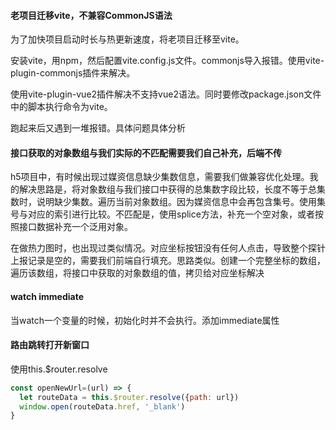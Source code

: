 #### 老项目迁移vite，不兼容CommonJS语法

为了加快项目启动时长与热更新速度，将老项目迁移至vite。

安装vite，用npm，然后配置vite.config.js文件。commonjs导入报错。使用vite-plugin-commonjs插件来解决。

使用vite-plugin-vue2插件解决不支持vue2语法。同时要修改package.json文件中的脚本执行命令为vite。

跑起来后又遇到一堆报错。具体问题具体分析



#### 接口获取的对象数组与我们实际的不匹配需要我们自己补充，后端不传

h5项目中，有时候出现过媒资信息缺少集数信息，需要我们做兼容优化处理。我的解决思路是，将对象数组与我们接口中获得的总集数字段比较，长度不等于总集数时，说明缺少集数。遍历当前对象数组。因为媒资信息中会再包含集号。使用集号与对应的索引进行比较。不匹配是，使用splice方法，补充一个空对象，或者按照接口数据补充一个泛用对象。

在做热力图时，也出现过类似情况。对应坐标按钮没有任何人点击，导致整个探针上报记录是空的，需要我们前端自行填充。思路类似。创建一个完整坐标的数组，遍历该数组，将接口中获取的对象数组的值，拷贝给对应坐标解决

#### watch immediate

当watch一个变量的时候，初始化时并不会执行。添加immediate属性

#### 路由跳转打开新窗口

使用this.$router.resolve

```js
const openNewUrl=(url) => {
  let routeData = this.$router.resolve({path: url})
  window.open(routeData.href, '_blank')
}
```

